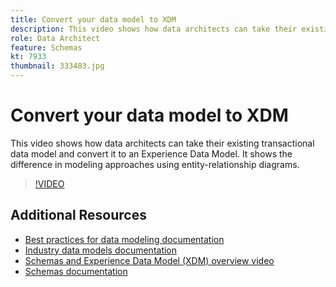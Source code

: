 ```yaml
---
title: Convert your data model to XDM
description: This video shows how data architects can take their existing transactional data model and convert it to an Experience Data Model. It shows the difference in modeling approaches using entity-relationship diagrams. 
role: Data Architect
feature: Schemas
kt: 7933
thumbnail: 333483.jpg
---
```

# Convert your data model to XDM

This video shows how data architects can take their existing transactional data model and convert it to an Experience Data Model. It shows the difference in modeling approaches using entity-relationship diagrams. 

>[!VIDEO](https://video.tv.adobe.com/v/333483?quality=12&learn=on)

## Additional Resources

* [Best practices for data modeling documentation](https://experienceleague.adobe.com/docs/experience-platform/xdm/schema/best-practices.html)
* [Industry data models documentation](https://experienceleague.adobe.com/docs/experience-platform/xdm/schema/industries/overview.html)
* [Schemas and Experience Data Model (XDM) overview video](schemas-and-experience-data-model.md)
* [Schemas documentation](https://experienceleague.adobe.com/docs/experience-platform/xdm/home.html)